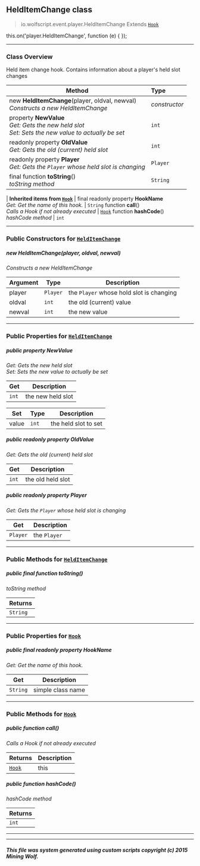 ## HeldItemChange __class__

>io.wolfscript.event.player.HeldItemChange
>Extends [`Hook`](../../hook/Hook.md)

this.on('player.HeldItemChange', function (e) { });

---

### Class Overview

Held item change hook. Contains information about a player's held slot changes

Method | Type   
--- | :--- 
new __HeldItemChange__(player, oldval, newval) <br> _Constructs a new HeldItemChange_ | _constructor_
  property __NewValue__ <br> _Get: Gets the new held slot<br>Set: Sets the new value to actually be set_ | `int`
 readonly property __OldValue__ <br> _Get: Gets the old (current) held slot_ | `int`
 readonly property __Player__ <br> _Get: Gets the `Player` whose held slot is changing_ | `Player`
final function __toString__() <br> _toString method_ | `String`
 |
__Inherited items from [`Hook`](../../hook/Hook.md)__ |
final readonly property __HookName__ <br> _Get: Get the name of this hook._ | `String`
 function __call__() <br> _Calls a Hook if not already executed_ | [`Hook`](../../hook/Hook.md)
 function __hashCode__() <br> _hashCode method_ | `int`





---

### Public Constructors for [`HeldItemChange`](HeldItemChange.md)

##### <a id='helditemchange'></a>new __HeldItemChange__(player, oldval, newval) 

_Constructs a new HeldItemChange_

Argument | Type | Description  
--- | --- | --- 
player | `Player` | the `Player` whose hold slot is changing
oldval | `int` | the old (current) value
newval | `int` | the new value

---

### Public Properties for [`HeldItemChange`](HeldItemChange.md)

##### <a id='newvalue'></a>public   property __NewValue__

_Get: Gets the new held slot<br>Set: Sets the new value to actually be set_

Get | Description
--- | --- 
`int` | the new held slot

Set | Type | Description  
--- | --- | --- 
value | `int` | the held slot to set


##### <a id='oldvalue'></a>public  readonly property __OldValue__

_Get: Gets the old (current) held slot_

Get | Description
--- | --- 
`int` | the old held slot



##### <a id='player'></a>public  readonly property __Player__

_Get: Gets the `Player` whose held slot is changing_

Get | Description
--- | --- 
`Player` | the `Player`



---

### Public Methods for [`HeldItemChange`](HeldItemChange.md)

##### <a id='tostring'></a>public final function __toString__()

_toString method_

Returns | 
--- | 
`String` |


---

### Public Properties for [`Hook`](../../hook/Hook.md)

##### <a id='hookname'></a>public final readonly property __HookName__

_Get: Get the name of this hook._

Get | Description
--- | --- 
`String` | simple class name



---

### Public Methods for [`Hook`](../../hook/Hook.md)

##### <a id='call'></a>public  function __call__()

_Calls a Hook if not already executed_

Returns | Description
--- | --- 
[`Hook`](../../hook/Hook.md) | this


##### <a id='hashcode'></a>public  function __hashCode__()

_hashCode method_

Returns | 
--- | 
`int` |


---


---


##### This file was system generated using custom scripts copyright (c) 2015 Mining Wolf.
	


